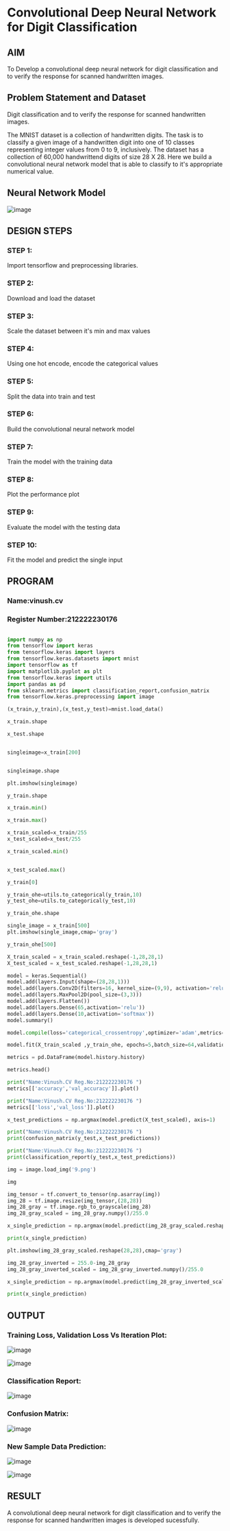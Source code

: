 # Convolutional Deep Neural Network for Digit Classification

## AIM

To Develop a convolutional deep neural network for digit classification and to verify the response for scanned handwritten images.

## Problem Statement and Dataset

Digit classification and to verify the response for scanned handwritten images.

The MNIST dataset is a collection of handwritten digits. The task is to classify a given image of a handwritten digit into one of 10 classes representing integer values from 0 to 9, inclusively. The dataset has a collection of 60,000 handwrittend digits of size 28 X 28. Here we build a convolutional neural network model that is able to classify to it's appropriate numerical value.

## Neural Network Model

![image](https://github.com/vinushcv/mnist-classification/assets/113975318/d44d4e64-dc8c-47b0-a2de-3193e83d552d)


## DESIGN STEPS

### STEP 1:
Import tensorflow and preprocessing libraries.

### STEP 2:
Download and load the dataset

### STEP 3:
Scale the dataset between it's min and max values

### STEP 4:
Using one hot encode, encode the categorical values

### STEP 5:
Split the data into train and test

### STEP 6:
Build the convolutional neural network model

### STEP 7:
Train the model with the training data

### STEP 8:
Plot the performance plot

### STEP 9:
Evaluate the model with the testing data

### STEP 10:
Fit the model and predict the single input

## PROGRAM
### Name:vinush.cv
### Register Number:212222230176
```python

import numpy as np
from tensorflow import keras
from tensorflow.keras import layers
from tensorflow.keras.datasets import mnist
import tensorflow as tf
import matplotlib.pyplot as plt
from tensorflow.keras import utils
import pandas as pd
from sklearn.metrics import classification_report,confusion_matrix
from tensorflow.keras.preprocessing import image

(x_train,y_train),(x_test,y_test)=mnist.load_data()

x_train.shape

x_test.shape


singleimage=x_train[200]


singleimage.shape

plt.imshow(singleimage)

y_train.shape

x_train.min()

x_train.max()

x_train_scaled=x_train/255
x_test_scaled=x_test/255

x_train_scaled.min()


x_test_scaled.max()

y_train[0]

y_train_ohe=utils.to_categorical(y_train,10)
y_test_ohe=utils.to_categorical(y_test,10)

y_train_ohe.shape

single_image = x_train[500]
plt.imshow(single_image,cmap='gray')

y_train_ohe[500]

X_train_scaled = x_train_scaled.reshape(-1,28,28,1)
X_test_scaled = x_test_scaled.reshape(-1,28,28,1)

model = keras.Sequential()
model.add(layers.Input(shape=(28,28,1)))
model.add(layers.Conv2D(filters=16, kernel_size=(9,9), activation='relu'))
model.add(layers.MaxPool2D(pool_size=(3,3)))
model.add(layers.Flatten())
model.add(layers.Dense(65,activation='relu'))
model.add(layers.Dense(10,activation='softmax'))
model.summary()

model.compile(loss='categorical_crossentropy',optimizer='adam',metrics='accuracy')

model.fit(X_train_scaled ,y_train_ohe, epochs=5,batch_size=64,validation_data=(X_test_scaled,y_test_ohe))

metrics = pd.DataFrame(model.history.history)

metrics.head()

print("Name:Vinush.CV Reg.No:212222230176 ")
metrics[['accuracy','val_accuracy']].plot()

print("Name:Vinush.CV Reg.No:212222230176 ")
metrics[['loss','val_loss']].plot()

x_test_predictions = np.argmax(model.predict(X_test_scaled), axis=1)

print("Name:Vinush.CV Reg.No:212222230176 ")
print(confusion_matrix(y_test,x_test_predictions))

print("Name:Vinush.CV Reg.No:212222230176 ")
print(classification_report(y_test,x_test_predictions))

img = image.load_img('9.png')

img

img_tensor = tf.convert_to_tensor(np.asarray(img))
img_28 = tf.image.resize(img_tensor,(28,28))
img_28_gray = tf.image.rgb_to_grayscale(img_28)
img_28_gray_scaled = img_28_gray.numpy()/255.0

x_single_prediction = np.argmax(model.predict(img_28_gray_scaled.reshape(1,28,28,1)),axis=1)

print(x_single_prediction)

plt.imshow(img_28_gray_scaled.reshape(28,28),cmap='gray')

img_28_gray_inverted = 255.0-img_28_gray
img_28_gray_inverted_scaled = img_28_gray_inverted.numpy()/255.0

x_single_prediction = np.argmax(model.predict(img_28_gray_inverted_scaled.reshape(1,28,28,1)),axis=1)

print(x_single_prediction)

```


## OUTPUT

### Training Loss, Validation Loss Vs Iteration Plot:

![image](https://github.com/vinushcv/mnist-classification/assets/113975318/e0f651e6-7ff0-4a57-9598-eb9c82048eca)


![image](https://github.com/vinushcv/mnist-classification/assets/113975318/86d67214-36ae-4173-a1bd-6e39ef992643)


### Classification Report:

![image](https://github.com/vinushcv/mnist-classification/assets/113975318/b0a586fa-6859-48e0-afb7-5a781d4b81be)



### Confusion Matrix:

![image](https://github.com/vinushcv/mnist-classification/assets/113975318/40eea0a0-d98b-4d25-aab2-9594e7485456)


### New Sample Data Prediction:

![image](https://github.com/vinushcv/mnist-classification/assets/113975318/0342e4cd-276e-41b0-a8fd-e4f06833f970)


![image](https://github.com/vinushcv/mnist-classification/assets/113975318/54df308f-26a3-4f74-86b6-71040d52e01a)




## RESULT
A convolutional deep neural network for digit classification and to verify the response for scanned handwritten images is developed sucessfully.


